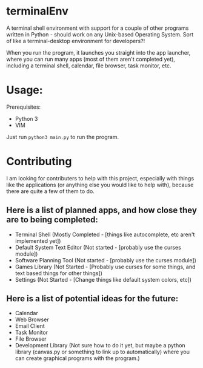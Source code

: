 # terminalEnv
A terminal shell environment with support for a couple of other programs written in Python - should work on any Unix-based Operating System. Sort of like a terminal-desktop environment for developers?!

When you run the program, it launches you straight into the app launcher, where you can run many apps (most of them aren't completed yet), including a terminal shell, calendar, file browser, task monitor, etc.

# Usage:
Prerequisites:
* Python 3
* VIM

Just run `python3 main.py` to run the program.

# Contributing
I am looking for contributers to help with this project, especially with things like the applications (or anything else you would like to help with), because there are quite a few of them to do.

## Here is a list of planned apps, and how close they are to being completed:
* Terminal Shell (Mostly Completed - [things like autocomplete, etc aren't implemented yet])
* Default System Text Editor (Not started - [probably use the curses module])
* Software Planning Tool (Not started - [probably use the curses module])
* Games Library (Not Started - [Probably use curses for some things, and text based things for other things])
* Settings (Not Started - [Change things like default system colors, etc])

## Here is a list of potential ideas for the future:
* Calendar
* Web Browser
* Email Client
* Task Monitor
* File Browser
* Development Library (Not sure how to do it yet, but maybe a python library (canvas.py or something to link up to automatically) where you can create graphical programs with the program.)